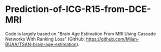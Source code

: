 # Prediction-of-ICG-R15-from-DCE-MRI


Code is largely based on "Brain Age Estimation From MRI Using Cascade Networks With Ranking Loss" (GitHub: https://github.com/Milan-BUAA/TSAN-brain-age-estimation).

